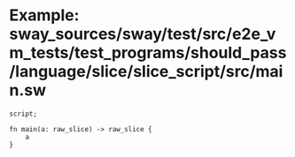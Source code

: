 # Example: sway_sources/sway/test/src/e2e_vm_tests/test_programs/should_pass/language/slice/slice_script/src/main.sw

```sway
script;

fn main(a: raw_slice) -> raw_slice {
    a
}

```
